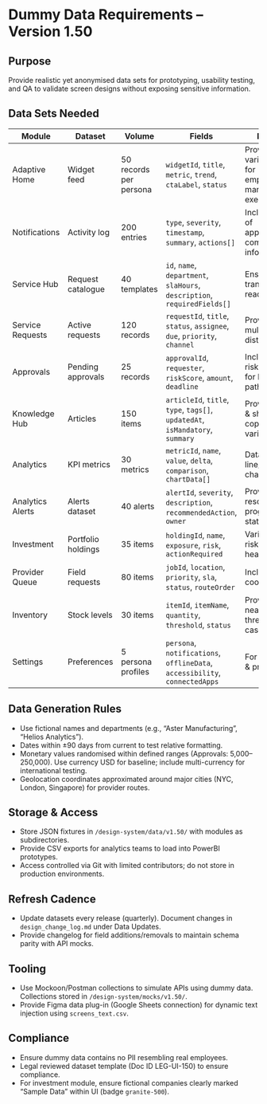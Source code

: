 # Dummy Data Requirements – Version 1.50

## Purpose
Provide realistic yet anonymised data sets for prototyping, usability testing, and QA to validate screen designs without exposing sensitive information.

## Data Sets Needed
| Module | Dataset | Volume | Fields | Notes |
| --- | --- | --- | --- | --- |
| Adaptive Home | Widget feed | 50 records per persona | `widgetId`, `title`, `metric`, `trend`, `ctaLabel`, `status` | Provide variations for employee, manager, executive |
| Notifications | Activity log | 200 entries | `type`, `severity`, `timestamp`, `summary`, `actions[]` | Include mix of approvals, compliance, info |
| Service Hub | Request catalogue | 40 templates | `id`, `name`, `department`, `slaHours`, `description`, `requiredFields[]` | Ensure translation ready text |
| Service Requests | Active requests | 120 records | `requestId`, `title`, `status`, `assignee`, `due`, `priority`, `channel` | Provide multi-status distribution |
| Approvals | Pending approvals | 25 records | `approvalId`, `requester`, `riskScore`, `amount`, `deadline` | Include high risk (>80) for MFA path |
| Knowledge Hub | Articles | 150 items | `articleId`, `title`, `type`, `tags[]`, `updatedAt`, `isMandatory`, `summary` | Provide long & short copy variants |
| Analytics | KPI metrics | 30 metrics | `metricId`, `name`, `value`, `delta`, `comparison`, `chartData[]` | Data for line/bar charts |
| Analytics Alerts | Alerts dataset | 40 alerts | `alertId`, `severity`, `description`, `recommendedAction`, `owner` | Provide resolved/in-progress states |
| Investment | Portfolio holdings | 35 items | `holdingId`, `name`, `exposure`, `risk`, `actionRequired` | Variation for risk heatmap |
| Provider Queue | Field requests | 80 items | `jobId`, `location`, `priority`, `sla`, `status`, `routeOrder` | Include geo coordinates |
| Inventory | Stock levels | 30 items | `itemId`, `itemName`, `quantity`, `threshold`, `status` | Provide near-threshold cases |
| Settings | Preferences | 5 persona profiles | `persona`, `notifications`, `offlineData`, `accessibility`, `connectedApps` | For toggles & previews |

## Data Generation Rules
- Use fictional names and departments (e.g., “Aster Manufacturing”, “Helios Analytics”).
- Dates within ±90 days from current to test relative formatting.
- Monetary values randomised within defined ranges (Approvals: 5,000–250,000). Use currency USD for baseline; include multi-currency for international testing.
- Geolocation coordinates approximated around major cities (NYC, London, Singapore) for provider routes.

## Storage & Access
- Store JSON fixtures in `/design-system/data/v1.50/` with modules as subdirectories.
- Provide CSV exports for analytics teams to load into PowerBI prototypes.
- Access controlled via Git with limited contributors; do not store in production environments.

## Refresh Cadence
- Update datasets every release (quarterly). Document changes in `design_change_log.md` under Data Updates.
- Provide changelog for field additions/removals to maintain schema parity with API mocks.

## Tooling
- Use Mockoon/Postman collections to simulate APIs using dummy data. Collections stored in `/design-system/mocks/v1.50/`.
- Provide Figma data plug-in (Google Sheets connection) for dynamic text injection using `screens_text.csv`.

## Compliance
- Ensure dummy data contains no PII resembling real employees.
- Legal reviewed dataset template (Doc ID LEG-UI-150) to ensure compliance.
- For investment module, ensure fictional companies clearly marked “Sample Data” within UI (badge `granite-500`).

